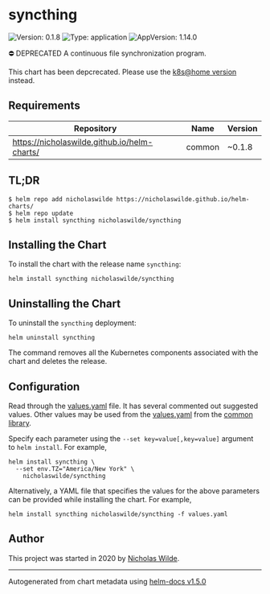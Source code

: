 # syncthing

![Version: 0.1.8](https://img.shields.io/badge/Version-0.1.8-informational?style=flat-square) ![Type: application](https://img.shields.io/badge/Type-application-informational?style=flat-square) ![AppVersion: 1.14.0](https://img.shields.io/badge/AppVersion-1.14.0-informational?style=flat-square)

⛔ DEPRECATED A continuous file synchronization program.

This chart has been depcrecated. Please use the [k8s@home version](https://artifacthub.io/packages/helm/k8s-at-home/syncthing) instead.

## Requirements

| Repository | Name | Version |
|------------|------|---------|
| https://nicholaswilde.github.io/helm-charts/ | common | ~0.1.8 |

## TL;DR
```console
$ helm repo add nicholaswilde https://nicholaswilde.github.io/helm-charts/
$ helm repo update
$ helm install syncthing nicholaswilde/syncthing
```

## Installing the Chart
To install the chart with the release name `syncthing`:
```console
helm install syncthing nicholaswilde/syncthing
```

## Uninstalling the Chart
To uninstall the `syncthing` deployment:
```console
helm uninstall syncthing
```
The command removes all the Kubernetes components associated with the chart and deletes the release.

## Configuration

Read through the [values.yaml](./values.yaml) file. It has several commented out suggested values.
Other values may be used from the [values.yaml](../common/values.yaml) from the [common library](../common).

Specify each parameter using the `--set key=value[,key=value]` argument to `helm install`. For example,
```console
helm install syncthing \
  --set env.TZ="America/New York" \
    nicholaswilde/syncthing
```

Alternatively, a YAML file that specifies the values for the above parameters can be provided while installing the chart.
For example,
```console
helm install syncthing nicholaswilde/syncthing -f values.yaml
```

## Author
This project was started in 2020 by [Nicholas Wilde](https://github.com/nicholaswilde).

----------------------------------------------
Autogenerated from chart metadata using [helm-docs v1.5.0](https://github.com/norwoodj/helm-docs/releases/v1.5.0)
